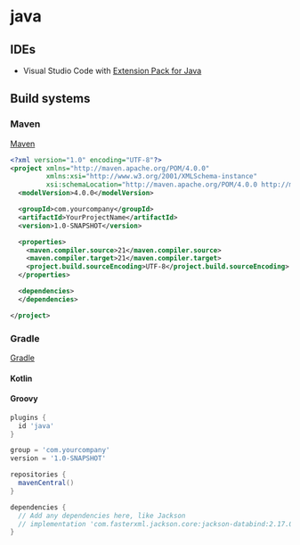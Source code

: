 # java

## IDEs

- Visual Studio Code with [Extension Pack for Java](https://marketplace.visualstudio.com/items?itemName=vscjava.vscode-java-pack)

## Build systems

### Maven

[Maven](https://maven.org)

```xml
<?xml version="1.0" encoding="UTF-8"?>
<project xmlns="http://maven.apache.org/POM/4.0.0"
         xmlns:xsi="http://www.w3.org/2001/XMLSchema-instance"
         xsi:schemaLocation="http://maven.apache.org/POM/4.0.0 http://maven.apache.org/xsd/maven-4.0.0.xsd">
  <modelVersion>4.0.0</modelVersion>

  <groupId>com.yourcompany</groupId>
  <artifactId>YourProjectName</artifactId>
  <version>1.0-SNAPSHOT</version>

  <properties>
    <maven.compiler.source>21</maven.compiler.source>
    <maven.compiler.target>21</maven.compiler.target>
    <project.build.sourceEncoding>UTF-8</project.build.sourceEncoding>
  </properties>

  <dependencies>
  </dependencies>

</project>
```

### Gradle

[Gradle](https://gradle.org/)

#### Kotlin



#### Groovy

```groovy
plugins {
  id 'java'
}

group = 'com.yourcompany'
version = '1.0-SNAPSHOT'

repositories {
  mavenCentral()
}

dependencies {
  // Add any dependencies here, like Jackson
  // implementation 'com.fasterxml.jackson.core:jackson-databind:2.17.0' 
}
```

